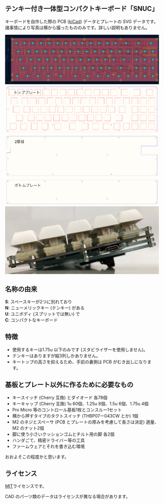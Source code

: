 ## テンキー付き一体型コンパクトキーボード「SNUC」

キーボードを自作した際の PCB ([kiCad](https://www.kicad.org)) データとプレートの SVG データです。  
諸事情により写真は横から撮ったもののみです。詳しい説明もありません。  

![PCB](./images/PCB.png)  
![Plate](./images/Plate.png)  
![Side](./images/Side.jpg)  

## 名称の由来

**S**: スペースキーが2つに別れており  
**N**: ニューメリックキー (テンキー) がある  
**U**: ユニボディ (スプリットでは無い) で  
**C**: コンパクトなキーボード  

## 特徴

- 使用するキーは1.75u 以下のみです (スタビライザーを使用しません)。
- テンキーはありますが縦3列しかありません。
- キートップの高さを抑えるため、手前の裏側は PCB がむき出しになります。

## 基板とプレート以外に作るために必要なもの

- キースイッチ (Cherry 互換) とダイオード 各78個
- キーキャップ (Cherry 互換) 1u 60個、1.25u 8個、1.5u 6個、1.75u 4個
- Pro Micro 等のコントロール基板1枚とコンスルー1セット
- 横から押すタイプのタクトスイッチ (THBP07ー043CW とか) 1個
- M2 のネジとスペーサ (PCB とプレートの厚みを考慮して長さは決定) 適量、 M2 のナット2個
- 脚に使う小さいクッションゴムとチルト用の脚 各2個
- ハンダごて、精密ドライバー等の工具
- ファームウェアとそれを書き込む環境

おおよそこの程度かと思います。  

## ライセンス

[MIT](./LICENSE.txt)ライセンスです。

CAD のパーツ類のデータはライセンスが異なる場合があります。  
